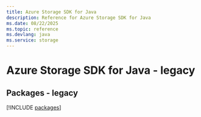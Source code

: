 ```yaml
---
title: Azure Storage SDK for Java
description: Reference for Azure Storage SDK for Java
ms.date: 08/22/2025
ms.topic: reference
ms.devlang: java
ms.service: storage
---
```

# Azure Storage SDK for Java - legacy
## Packages - legacy
[!INCLUDE [packages](storage-index.md)]